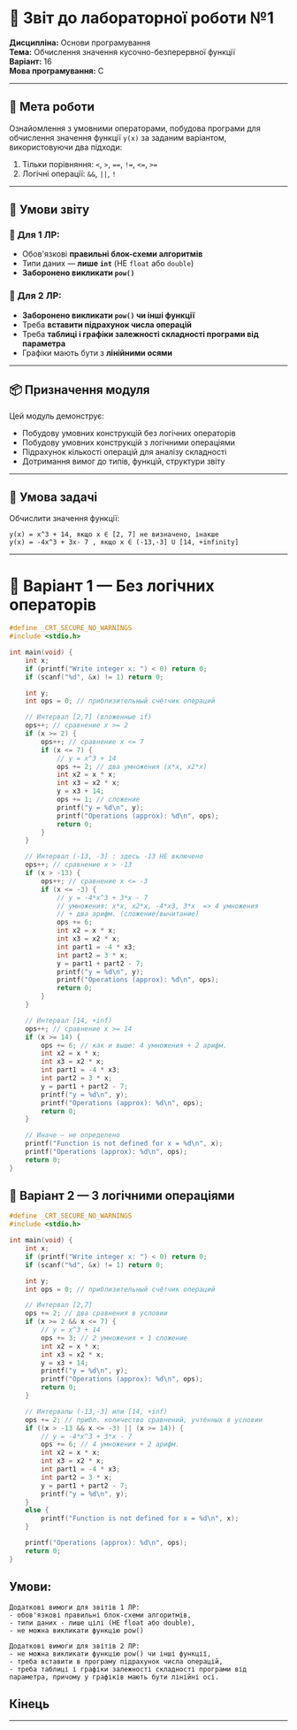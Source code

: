 # 🧾 Звіт до лабораторної роботи №1  
**Дисципліна:** Основи програмування  
**Тема:** Обчислення значення кусочно-безперервної функції  
**Варіант:** 16  
**Мова програмування:** C

---

## 🎯 Мета роботи

Ознайомлення з умовними операторами, побудова програми для обчислення значення функції `y(x)` за заданим варіантом, використовуючи два підходи:

1. Тільки порівняння: `<`, `>`, `==`, `!=`, `<=`, `>=`  
2. Логічні операції: `&&`, `||`, `!`

---

## 📎 Умови звіту

### 🔹 Для 1 ЛР:
- Обов'язкові **правильні блок-схеми алгоритмів**  
- Типи даних — **лише `int`** (НЕ `float` або `double`)  
- **Заборонено викликати `pow()`**

### 🔹 Для 2 ЛР:
- **Заборонено викликати `pow()` чи інші функції**  
- Треба **вставити підрахунок числа операцій**  
- Треба **таблиці і графіки залежності складності програми від параметра**  
- Графіки мають бути з **лінійними осями**

---

## 📦 Призначення модуля

Цей модуль демонструє:
- Побудову умовних конструкцій без логічних операторів  
- Побудову умовних конструкцій з логічними операціями  
- Підрахунок кількості операцій для аналізу складності  
- Дотримання вимог до типів, функцій, структури звіту



---

## 📐 Умова задачі

Обчислити значення функції:
```
y(x) = x^3 + 14, якщо x ∈ [2, 7] не визначено, інакше
y(x) = -4x^3 + 3x- 7 , якщо x ∈ (-13,-3] U [14, +infinity]

```


---

# 🧮 Варіант 1 — Без логічних операторів

```c
#define _CRT_SECURE_NO_WARNINGS
#include <stdio.h>

int main(void) {
    int x;
    if (printf("Write integer x: ") < 0) return 0;
    if (scanf("%d", &x) != 1) return 0;

    int y;
    int ops = 0; // приблизительный счётчик операций

    // Интервал [2,7] (вложенные if)
    ops++; // сравнение x >= 2
    if (x >= 2) {
        ops++; // сравнение x <= 7
        if (x <= 7) {
            // y = x^3 + 14
            ops += 2; // два умножения (x*x, x2*x)
            int x2 = x * x;
            int x3 = x2 * x;
            y = x3 + 14;
            ops += 1; // сложение
            printf("y = %d\n", y);
            printf("Operations (approx): %d\n", ops);
            return 0;
        }
    }

    // Интервал (-13, -3] : здесь -13 НЕ включено
    ops++; // сравнение x > -13
    if (x > -13) {
        ops++; // сравнение x <= -3
        if (x <= -3) {
            // y = -4*x^3 + 3*x - 7
            // умножения: x*x, x2*x, -4*x3, 3*x  => 4 умножения
            // + два арифм. (сложение/вычитание)
            ops += 6;
            int x2 = x * x;
            int x3 = x2 * x;
            int part1 = -4 * x3;
            int part2 = 3 * x;
            y = part1 + part2 - 7;
            printf("y = %d\n", y);
            printf("Operations (approx): %d\n", ops);
            return 0;
        }
    }

    // Интервал [14, +inf)
    ops++; // сравнение x >= 14
    if (x >= 14) {
        ops += 6; // как и выше: 4 умножения + 2 арифм.
        int x2 = x * x;
        int x3 = x2 * x;
        int part1 = -4 * x3;
        int part2 = 3 * x;
        y = part1 + part2 - 7;
        printf("y = %d\n", y);
        printf("Operations (approx): %d\n", ops);
        return 0;
    }

    // Иначе — не определено
    printf("Function is not defined for x = %d\n", x);
    printf("Operations (approx): %d\n", ops);
    return 0;
}

```

## 🧠 Варіант 2 — З логічними операціями
```c
#define _CRT_SECURE_NO_WARNINGS
#include <stdio.h>

int main(void) {
    int x;
    if (printf("Write integer x: ") < 0) return 0;
    if (scanf("%d", &x) != 1) return 0;

    int y;
    int ops = 0; // приблизительный счётчик операций

    // Интервал [2,7]
    ops += 2; // два сравнения в условии
    if (x >= 2 && x <= 7) {
        // y = x^3 + 14
        ops += 3; // 2 умножения + 1 сложение
        int x2 = x * x;
        int x3 = x2 * x;
        y = x3 + 14;
        printf("y = %d\n", y);
        printf("Operations (approx): %d\n", ops);
        return 0;
    }

    // Интервалы (-13,-3] или [14, +inf)
    ops += 2; // прибл. количество сравнений, учтённых в условии
    if ((x > -13 && x <= -3) || (x >= 14)) {
        // y = -4*x^3 + 3*x - 7
        ops += 6; // 4 умножения + 2 арифм.
        int x2 = x * x;
        int x3 = x2 * x;
        int part1 = -4 * x3;
        int part2 = 3 * x;
        y = part1 + part2 - 7;
        printf("y = %d\n", y);
    }
    else {
        printf("Function is not defined for x = %d\n", x);
    }

    printf("Operations (approx): %d\n", ops);
    return 0;
}

```

## Умови:
```
Додаткові вимоги для звітів 1 ЛР:
- обов'язкові правильні блок-схеми алгоритмів,
- типи даних - лише цілі (НЕ float або double),
- не можна викликати функцію pow()

Додаткові вимоги для звітів 2 ЛР:
- не можна викликати функцію pow() чи інші функції,
- треба вставити в програму підрахунок числа операцій,
- треба таблиці і графіки залежності складності програми від параметра, причому у графіків мають бути лінійні осі.
```


## Кінець
---

